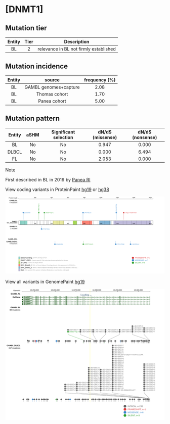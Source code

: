 # [DNMT1]

## Mutation tier

|Entity|Tier|Description                           |
|:------:|:----:|--------------------------------------|
|BL    |2   |relevance in BL not firmly established|
## Mutation incidence

|Entity|source               |frequency (%)|
|:------:|:---------------------:|:-------------:|
|BL    |GAMBL genomes+capture|2.08         |
|BL    |Thomas cohort        |1.70         |
|BL    |Panea cohort         |5.00         |

## Mutation pattern

|Entity|aSHM|Significant selection|dN/dS (missense)|dN/dS (nonsense)|
|:------:|:----:|:---------------------:|:----------------:|:----------------:|
|BL    |No  |No                   |0.947           |0.000           |
|DLBCL |No  |No                   |0.000           |6.494           |
|FL    |No  |No                   |2.053           |0.000           |


> [!NOTE]
> First described in BL in 2019 by [Panea RI](https://pubmed.ncbi.nlm.nih.gov/31558468)

View coding variants in ProteinPaint [hg19](https://www.bcgsc.ca/downloads/morinlab/GAMBL/test/genes/DNMT1_protein.html)  or [hg38](https://www.bcgsc.ca/downloads/morinlab/GAMBL/test/genes/DNMT1_protein_hg38.html)

![image](images/proteinpaint/DNMT1_NM_001130823.svg)

View all variants in GenomePaint [hg19](https://www.bcgsc.ca/downloads/morinlab/GAMBL/test/genes/DNMT1.html)

![image](images/proteinpaint/DNMT1.svg)
